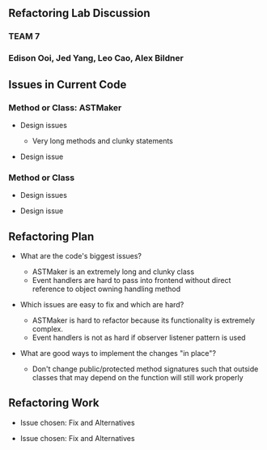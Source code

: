 ## Refactoring Lab Discussion
### TEAM 7
### Edison Ooi, Jed Yang, Leo Cao, Alex Bildner


## Issues in Current Code

### Method or Class: ASTMaker
* Design issues
  * Very long methods and clunky statements

* Design issue

### Method or Class
* Design issues

* Design issue



## Refactoring Plan

* What are the code's biggest issues?
  * ASTMaker is an extremely long and clunky class
  * Event handlers are hard to pass into frontend without direct reference
  to object owning handling method

* Which issues are easy to fix and which are hard?
  * ASTMaker is hard to refactor because its functionality is extremely
  complex.
  * Event handlers is not as hard if observer listener pattern is used

* What are good ways to implement the changes "in place"?
  * Don't change public/protected method signatures such that outside
  classes that may depend on the function will still work properly



## Refactoring Work

* Issue chosen: Fix and Alternatives


* Issue chosen: Fix and Alternatives
